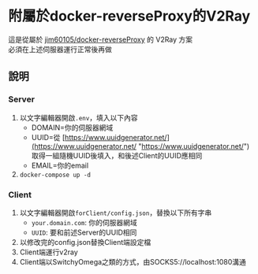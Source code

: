 ﻿# 附屬於docker-reverseProxy的V2Ray

這是從屬於 [jim60105/docker-reverseProxy](https://github.com/jim60105/docker-reverseProxy) 的 V2Ray 方案\
必須在上述伺服器運行正常後再做

## 說明
### Server
1. 以文字編輯器開啟`.env`，填入以下內容
	* DOMAIN=你的伺服器網域
	* UUID=從 [https://www.uuidgenerator.net/](https://www.uuidgenerator.net/ "https://www.uuidgenerator.net/") 取得一組隨機UUID後填入，和後述Client的UUID應相同
	* EMAIL=你的email
1. `docker-compose up -d`
### Client
1. 以文字編輯器開啟`forClient/config.json`，替換以下所有字串
	* `your.domain.com`: 你的伺服器網域
	* `UUID`: 要和前述Server的UUID相同
1. 以修改完的config.json替換Client端設定檔
1. Client端運行v2ray
1. Client端以SwitchyOmega之類的方式，由SOCKS5://localhost:1080溝通
